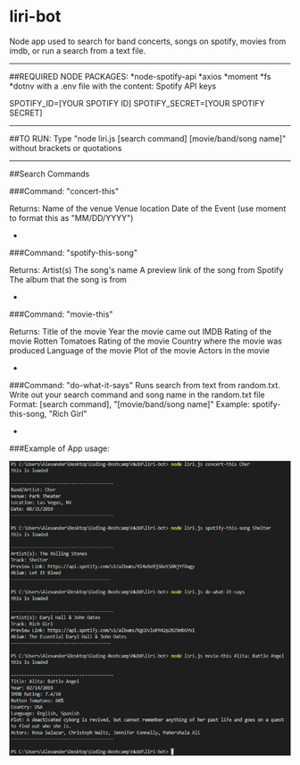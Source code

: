 # liri-bot
Node app used to search for band concerts, songs on spotify, movies from imdb, or run a search from a text file.

---

##REQUIRED NODE PACKAGES:
*node-spotify-api
*axios
*moment
*fs
*dotnv with a .env file with the content:
Spotify API keys

SPOTIFY_ID=[YOUR SPOTIFY ID]
SPOTIFY_SECRET=[YOUR SPOTIFY SECRET]

---

##TO RUN:
Type "node liri.js [search command] [movie/band/song name]"
without brackets or quotations

---

##Search Commands

###Command:
"concert-this"

Returns:
Name of the venue
Venue location
Date of the Event (use moment to format this as "MM/DD/YYYY")

-

###Command:
"spotify-this-song"

Returns:
Artist(s)
The song's name
A preview link of the song from Spotify
The album that the song is from

-

###Command:
"movie-this"

Returns:
Title of the movie
Year the movie came out
IMDB Rating of the movie
Rotten Tomatoes Rating of the movie
Country where the movie was produced
Language of the movie
Plot of the movie
Actors in the movie

-

###Command:
"do-what-it-says"
Runs search from text from random.txt.
Write out your search command and song name in the random.txt file
Format:
[search command], "[movie/band/song name]"
Example:
spotify-this-song, "Rich Girl"

-

###Example of App usage:

<img src="example.png" alt="example">
